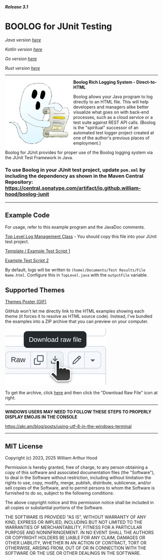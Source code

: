 ##### Release 3.1
# BOOLOG for JUnit Testing

*Java version [here](https://github.com/william-hood/boolog-java)*

*Kotlin version [here](https://github.com/william-hood/boolog-kotlin)*

*Go version [here](https://github.com/william-hood/boolog-go)*

*Rust version [here](https://github.com/william-hood/boolog-rust)*

<hr>
<img align="left" src="examples/boolog-logo-sm.gif">

**Boolog Rich Logging System - Direct-to-HTML**

Boolog allows your Java program to log directly to an HTML file. This will help developers and managers alike better
visualize what goes on with back-end processes, such as a cloud service or a test suite against REST API calls.
(Boolog is the "spiritual" successor of an automated test logger project created at one of the author's previous places of employment.)


Boolog for JUnit provides for proper use of the Boolog logging system via the JUnit Test Framework in Java.

### To use Boolog in your JUnit test project, update `pom.xml` by including the dependency as shown in the Maven Central Repository: https://central.sonatype.com/artifact/io.github.william-hood/boolog-junit

---
## Example Code
For usage, refer to this example program and the JavaDoc comments.

[Top Level Log Management Class](src/test/java/TopLevel.java) - You should copy this file into your JUnit test project.

[Template / Example Test Script 1](src/test/java/JUnit_Boolog_Example_Template.java)

[Example Test Script 2](src/test/java/More_Interesting_Test_Example.java)

By default, logs will be written to `(home)/Documents/Test Results/File Name.html`. Configure this in `TopLevel.java` with the `outputFile` variable.

## Supported Themes

[Themes Poster (GIF)](examples/Poster.gif)

GitHub won't let me directly link to the HTML examples showing each theme (it forces it to resolve as HTML source code).
Instead, I've bundled the examples into a ZIP archive that you can preview on your computer.

![Do this...](examples/Instructions.gif)

To get the archive, click [here](examples/Theme-Examples.zip) and then click the "Download Raw File" icon at right.

---

**WINDOWS USERS MAY NEED TO FOLLOW THESE STEPS TO PROPERLY DISPLAY EMOJIS IN THE CONSOLE**

https://akr.am/blog/posts/using-utf-8-in-the-windows-terminal


---
## MIT License
Copyright (c) 2023, 2025 William Arthur Hood

Permission is hereby granted, free of charge, to any person obtaining a copy
of this software and associated documentation files (the "Software"), to deal
in the Software without restriction, including without limitation the rights to
use, copy, modify, merge, publish, distribute, sublicense, and/or sell copies
of the Software, and to permit persons to whom the Software is furnished
to do so, subject to the following conditions:

The above copyright notice and this permission notice shall be included
in all copies or substantial portions of the Software.

THE SOFTWARE IS PROVIDED "AS IS", WITHOUT WARRANTY OF ANY KIND,
EXPRESS OR IMPLIED, INCLUDING BUT NOT LIMITED TO THE WARRANTIES
OF MERCHANTABILITY, FITNESS FOR A PARTICULAR PURPOSE AND
NONINFRINGEMENT. IN NO EVENT SHALL THE AUTHORS OR COPYRIGHT
HOLDERS BE LIABLE FOR ANY CLAIM, DAMAGES OR OTHER LIABILITY,
WHETHER IN AN ACTION OF CONTRACT, TORT OR OTHERWISE, ARISING
FROM, OUT OF OR IN CONNECTION WITH THE SOFTWARE OR THE USE OR
OTHER DEALINGS IN THE SOFTWARE.
